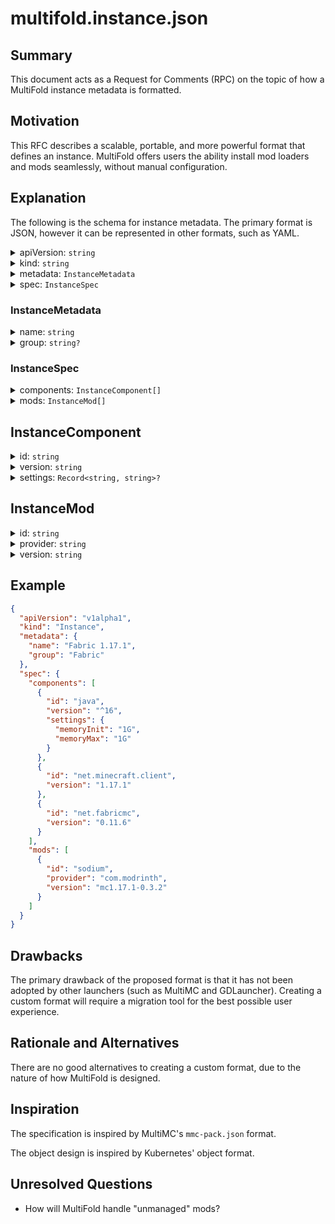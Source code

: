 # multifold.instance.json

## Summary

This document acts as a Request for Comments (RPC) on the topic of how a MultiFold instance metadata is formatted.

## Motivation

This RFC describes a scalable, portable, and more powerful format that defines an instance. MultiFold offers users the
ability install mod loaders and mods seamlessly, without manual configuration.

## Explanation

The following is the schema for instance metadata. The primary format is JSON, however it can be represented in other
formats, such as YAML.

<details>
<summary>apiVersion: <code>string</code></summary>

Represents the API version being used. Current supported API versions: `v1alpha1`.
</details>

<details> 
<summary>kind: <code>string</code></summary>

Represents the kind of the API object being used. In this instance, `Instance`.
</details>

<details> 
<summary>metadata: <code>InstanceMetadata</code></summary>

Contains metadata for the current instance, such as display name and group name.
</details>

<details> 
<summary>spec: <code>InstanceSpec</code></summary>

Contains spec for the current instance, such as Minecraft version, mod loader, and mods.
</details>

### InstanceMetadata

<details> 
<summary>name: <code>string</code></summary>

The display name to use for the instance.
</details>

<details> 
<summary>group: <code>string?</code></summary>

The group name to group the instance with.
</details>

### InstanceSpec

<details> 
<summary>components: <code>InstanceComponent[]</code></summary>

Array of "components" in the instance. This is used to describe the launching pipeline, and is order-sensitive.
</details>

<details> 
<summary>mods: <code>InstanceMod[]</code></summary>

Array of mods in the instance. This is used to automatically update mods in the instance and compatibility checks.
</details>

## InstanceComponent

<details> 
<summary>id: <code>string</code></summary>

The id of the component. This must match a component in MultiFold, otherwise the instance will not launch.
</details>

<details> 
<summary>version: <code>string</code></summary>

The required version of the component. It is recommended to follow [semver](https://semver.org/) specs. It should be
possible to define a "version range", similar to dependencies in `package.json`. Read more about version
ranges [here](https://docs.npmjs.com/cli/v6/using-npm/semver).
</details>

<details> 
<summary>settings: <code>Record&lt;string, string&gt;?</code></summary>

Record or a map of settings. This is optional and can be freely defined. The options will be passed to the component
upon initialization.
</details>

## InstanceMod

<details> 
<summary>id: <code>string</code></summary>

The id of the mod **from the provider**. This is not to be confused with the mod id defined in mcmod.info or
fabric.mod.json. An example of this is the `mod_id` returned
from [Modrinth's API](https://github.com/modrinth/labrinth/wiki/API-Documentation).
</details>

<details> 
<summary>provider: <code>string</code></summary>

The provider id of the mod. This is the source that MultiFold retrieves the mod from. This should match a content
provider id registered in MultiFold, otherwise the instance will not launch.
</details>

<details> 
<summary>version: <code>string</code></summary>

The required version of the mod. It is recommended to follow [semver](https://semver.org/) specs. It should be possible
to define a "version range", similar to dependencies in `package.json`. Read more about version
ranges [here](https://docs.npmjs.com/cli/v6/using-npm/semver).
</details>

## Example

```json
{
  "apiVersion": "v1alpha1",
  "kind": "Instance",
  "metadata": {
    "name": "Fabric 1.17.1",
    "group": "Fabric"
  },
  "spec": {
    "components": [
      {
        "id": "java",
        "version": "^16",
        "settings": {
          "memoryInit": "1G",
          "memoryMax": "1G"
        }
      },
      {
        "id": "net.minecraft.client",
        "version": "1.17.1"
      },
      {
        "id": "net.fabricmc",
        "version": "0.11.6"
      }
    ],
    "mods": [
      {
        "id": "sodium",
        "provider": "com.modrinth",
        "version": "mc1.17.1-0.3.2"
      }
    ]
  }
}
```

## Drawbacks

The primary drawback of the proposed format is that it has not been adopted by other launchers (such as MultiMC and
GDLauncher). Creating a custom format will require a migration tool for the best possible user experience.

## Rationale and Alternatives

There are no good alternatives to creating a custom format, due to the nature of how MultiFold is designed.

## Inspiration

The specification is inspired by MultiMC's `mmc-pack.json` format.

The object design is inspired by Kubernetes' object format.

## Unresolved Questions

- How will MultiFold handle "unmanaged" mods?